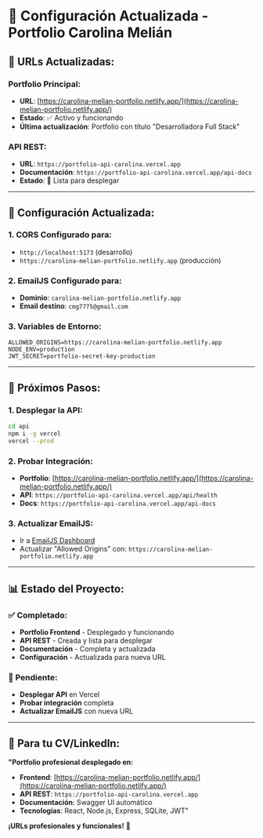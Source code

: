 # 🚀 Configuración Actualizada - Portfolio Carolina Melián

## 📱 **URLs Actualizadas:**

### **Portfolio Principal:**
- **URL**: [https://carolina-melian-portfolio.netlify.app/](https://carolina-melian-portfolio.netlify.app/)
- **Estado**: ✅ Activo y funcionando
- **Última actualización**: Portfolio con título "Desarrolladora Full Stack"

### **API REST:**
- **URL**: `https://portfolio-api-carolina.vercel.app`
- **Documentación**: `https://portfolio-api-carolina.vercel.app/api-docs`
- **Estado**: 🚀 Lista para desplegar

---

## 🔧 **Configuración Actualizada:**

### **1. CORS Configurado para:**
- `http://localhost:5173` (desarrollo)
- `https://carolina-melian-portfolio.netlify.app` (producción)

### **2. EmailJS Configurado para:**
- **Dominio**: `carolina-melian-portfolio.netlify.app`
- **Email destino**: `cmg7775@gmail.com`

### **3. Variables de Entorno:**
```env
ALLOWED_ORIGINS=https://carolina-melian-portfolio.netlify.app
NODE_ENV=production
JWT_SECRET=portfolio-secret-key-production
```

---

## 🧪 **Próximos Pasos:**

### **1. Desplegar la API:**
```bash
cd api
npm i -g vercel
vercel --prod
```

### **2. Probar Integración:**
- **Portfolio**: [https://carolina-melian-portfolio.netlify.app/](https://carolina-melian-portfolio.netlify.app/)
- **API**: `https://portfolio-api-carolina.vercel.app/api/health`
- **Docs**: `https://portfolio-api-carolina.vercel.app/api-docs`

### **3. Actualizar EmailJS:**
- Ir a [EmailJS Dashboard](https://dashboard.emailjs.com/)
- Actualizar "Allowed Origins" con: `https://carolina-melian-portfolio.netlify.app`

---

## 📊 **Estado del Proyecto:**

### **✅ Completado:**
- **Portfolio Frontend** - Desplegado y funcionando
- **API REST** - Creada y lista para desplegar
- **Documentación** - Completa y actualizada
- **Configuración** - Actualizada para nueva URL

### **🚀 Pendiente:**
- **Desplegar API** en Vercel
- **Probar integración** completa
- **Actualizar EmailJS** con nueva URL

---

## 🎯 **Para tu CV/LinkedIn:**

**"Portfolio profesional desplegado en:**
- **Frontend**: [https://carolina-melian-portfolio.netlify.app/](https://carolina-melian-portfolio.netlify.app/)
- **API REST**: `https://portfolio-api-carolina.vercel.app`
- **Documentación**: Swagger UI automático
- **Tecnologías**: React, Node.js, Express, SQLite, JWT"

**¡URLs profesionales y funcionales!** 🚀



